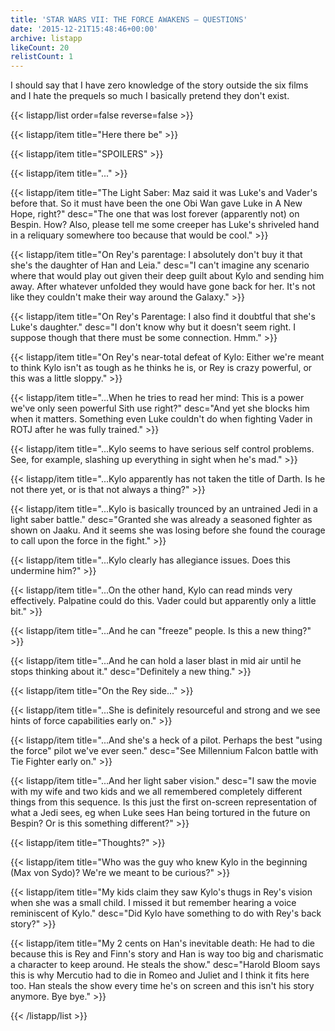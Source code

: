```yaml
---
title: 'STAR WARS VII: THE FORCE AWAKENS — QUESTIONS'
date: '2015-12-21T15:48:46+00:00'
archive: listapp
likeCount: 20
relistCount: 1
---
```


I should say that I have zero knowledge of the story outside the six films and I hate the prequels so much I basically pretend they don't exist.

{{< listapp/list order=false reverse=false >}}

   {{< listapp/item title="Here there be" >}}

   {{< listapp/item title="SPOILERS" >}}

   {{< listapp/item title="..." >}}

   {{< listapp/item title="The Light Saber: Maz said it was Luke's and Vader's before that. So it must have been the one Obi Wan gave Luke in A New Hope, right?"
      desc="The one that was lost forever (apparently not) on Bespin. How? Also, please tell me some creeper has Luke's shriveled hand in a reliquary somewhere too because that would be cool." >}}

   {{< listapp/item title="On Rey's parentage: I absolutely don't buy it that she's the daughter of Han and Leia."
      desc="I can't imagine any scenario where that would play out given their deep guilt about Kylo and sending him away. After whatever unfolded they would have gone back for her. It's not like they couldn't make their way around the Galaxy." >}}

   {{< listapp/item title="On Rey's Parentage: I also find it doubtful that she's Luke's daughter."
      desc="I don't know why but it doesn't seem right. I suppose though that there must be some connection. Hmm." >}}

   {{< listapp/item title="On Rey's near-total defeat of Kylo: Either we're meant to think Kylo isn't as tough as he thinks he is, or Rey is crazy powerful, or this was a little sloppy." >}}

   {{< listapp/item title="...When he tries to read her mind: This is a power we've only seen powerful Sith use right?"
      desc="And yet she blocks him when it matters. Something even Luke couldn't do when fighting Vader in ROTJ after he was fully trained." >}}

   {{< listapp/item title="...Kylo seems to have serious self control problems. See, for example, slashing up everything in sight when he's mad." >}}

   {{< listapp/item title="...Kylo apparently has not taken the title of Darth. Is he not there yet, or is that not always a thing?" >}}

   {{< listapp/item title="...Kylo is basically trounced by an untrained Jedi in a light saber battle."
      desc="Granted she was already a seasoned fighter as shown on Jaaku. And it seems she was losing before she found the courage to call upon the force in the fight." >}}

   {{< listapp/item title="...Kylo clearly has allegiance issues. Does this undermine him?" >}}

   {{< listapp/item title="...On the other hand, Kylo can read minds very effectively. Palpatine could do this. Vader could but apparently only a little bit." >}}

   {{< listapp/item title="...And he can \"freeze\" people. Is this a new thing?" >}}

   {{< listapp/item title="...And he can hold a laser blast in mid air until he stops thinking about it."
      desc="Definitely a new thing." >}}

   {{< listapp/item title="On the Rey side..." >}}

   {{< listapp/item title="...She is definitely resourceful and strong and we see hints of force capabilities early on." >}}

   {{< listapp/item title="...And she's a heck of a pilot. Perhaps the best \"using the force\" pilot we've ever seen."
      desc="See Millennium Falcon battle with Tie Fighter early on." >}}

   {{< listapp/item title="...And her light saber vision."
      desc="I saw the movie with my wife and two kids and we all remembered completely different things from this sequence. Is this just the first on-screen representation of what a Jedi sees, eg when Luke sees Han being tortured in the future on Bespin? Or is this something different?" >}}

   {{< listapp/item title="Thoughts?" >}}

   {{< listapp/item title="Who was the guy who knew Kylo in the beginning (Max von Sydo)? We're we meant to be curious?" >}}

   {{< listapp/item title="My kids claim they saw Kylo's thugs in Rey's vision when she was a small child. I missed it but remember hearing a voice reminiscent of Kylo."
      desc="Did Kylo have something to do with Rey's back story?" >}}

   {{< listapp/item title="My 2 cents on Han's inevitable death: He had to die because this is Rey and Finn's story and Han is way too big and charismatic a character to keep around. He steals the show."
      desc="Harold Bloom says this is why Mercutio had to die in Romeo and Juliet and I think it fits here too. Han steals the show every time he's on screen and this isn't his story anymore. Bye bye." >}}

{{< /listapp/list >}}
